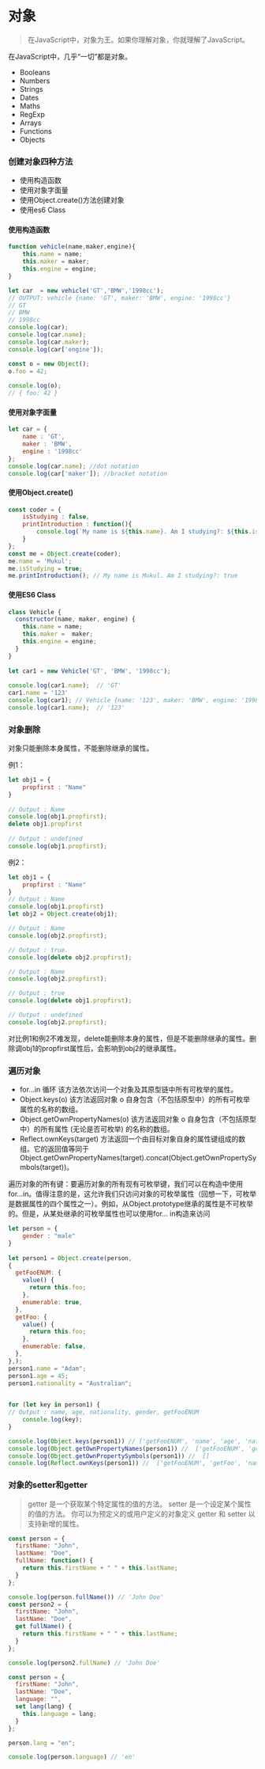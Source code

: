 # 对象

> 在JavaScript中，对象为王。如果你理解对象，你就理解了JavaScript。

在JavaScript中，几乎“一切”都是对象。
- Booleans
- Numbers
- Strings
- Dates 
- Maths
- RegExp
- Arrays
- Functions
- Objects  

### 创建对象四种方法
- 使用构造函数
- 使用对象字面量
- 使用Object.create()方法创建对象
- 使用es6 Class

#### 使用构造函数
```javascript
function vehicle(name,maker,engine){
    this.name = name;
    this.maker = maker;
    this.engine = engine;
}

let car  = new vehicle('GT','BMW','1998cc');
// OUTPUT: vehicle {name: 'GT', maker: 'BMW', engine: '1998cc'}
// GT
// BMW
// 1998cc
console.log(car); 
console.log(car.name);
console.log(car.maker);
console.log(car['engine']);
```

```javascript
const o = new Object(); 
o.foo = 42; 
  
console.log(o); 
// { foo: 42 } 
```

#### 使用对象字面量
```javascript
let car = {
    name : 'GT',
    maker : 'BMW',
    engine : '1998cc'
};
console.log(car.name); //dot notation
console.log(car['maker']); //bracket notation
```

#### 使用Object.create() 
```javascript
const coder = {
    isStudying : false,
    printIntroduction : function(){
        console.log(`My name is ${this.name}. Am I studying?: ${this.isStudying}`);
    }
};
const me = Object.create(coder);
me.name = 'Mukul';
me.isStudying = true;
me.printIntroduction(); // My name is Mukul. Am I studying?: true
```

#### 使用ES6 Class
```javascript
class Vehicle {
  constructor(name, maker, engine) {
    this.name = name;
    this.maker =  maker;
    this.engine = engine;
  }
}
 
let car1 = new Vehicle('GT', 'BMW', '1998cc');
 
console.log(car1.name);  // 'GT'
car1.name = '123'
console.log(car1); // Vehicle {name: '123', maker: 'BMW', engine: '1998cc'}
console.log(car1.name);  // '123'
```

### 对象删除
对象只能删除本身属性，不能删除继承的属性。

例1：
```javascript
let obj1 = { 
    propfirst : "Name"
}  
  
// Output : Name 
console.log(obj1.propfirst);  
delete obj1.propfirst 
  
// Output : undefined 
console.log(obj1.propfirst);
```

例2：
```javascript
let obj1 = { 
    propfirst : "Name"
}  
// Output : Name 
console.log(obj1.propfirst)  
let obj2 = Object.create(obj1); 

// Output : Name 
console.log(obj2.propfirst); 

// Output : true. 
console.log(delete obj2.propfirst);  

// Output : Name     
console.log(obj2.propfirst);  

// Output : true     
console.log(delete obj1.propfirst);  

// Output : undefined   
console.log(obj2.propfirst);  
```
对比例1和例2不难发现，delete能删除本身的属性，但是不能删除继承的属性。删除调obj1的propfirst属性后，会影响到obj2的继承属性。

### 遍历对象

- for...in 循环 该方法依次访问一个对象及其原型链中所有可枚举的属性。
- Object.keys(o) 该方法返回对象 o 自身包含（不包括原型中）的所有可枚举属性的名称的数组。
- Object.getOwnPropertyNames(o) 该方法返回对象 o 自身包含（不包括原型中）的所有属性 (无论是否可枚举) 的名称的数组。
- Reflect.ownKeys(target) 方法返回一个由目标对象自身的属性键组成的数组。它的返回值等同于 Object.getOwnPropertyNames(target).concat(Object.getOwnPropertySymbols(target))。

遍历对象的所有键：要遍历对象的所有现有可枚举键，我们可以在构造中使用for…in。值得注意的是，这允许我们只访问对象的可枚举属性（回想一下，可枚举是数据属性的四个属性之一）。例如，从Object.prototype继承的属性是不可枚举的。但是，从某处继承的可枚举属性也可以使用for… in构造来访问

```javascript
let person = { 
    gender : "male"
} 
  
let person1 = Object.create(person,
{
  getFooENUM: {
    value() {
      return this.foo;
    },
    enumerable: true,
  },
  getFoo: {
    value() {
      return this.foo;
    },
    enumerable: false,
  },
},); 
person1.name = "Adam"; 
person1.age = 45; 
person1.nationality = "Australian";

  
for (let key in person1) { 
// Output : name, age, nationality, gender, getFooENUM
    console.log(key);  
}    

console.log(Object.keys(person1)) // ['getFooENUM', 'name', 'age', 'nationality']
console.log(Object.getOwnPropertyNames(person1)) //  ['getFooENUM', 'getFoo', 'name', 'age', 'nationality']
console.log(Object.getOwnPropertySymbols(person1)) //  []
console.log(Reflect.ownKeys(person1)) //  ['getFooENUM', 'getFoo', 'name', 'age', 'nationality']
```

### 对象的setter和getter
> getter 是一个获取某个特定属性的值的方法。
> setter 是一个设定某个属性的值的方法。
> 你可以为预定义的或用户定义的对象定义 getter 和 setter 以支持新增的属性。

```javascript
const person = {
  firstName: "John",
  lastName: "Doe",
  fullName: function() {
    return this.firstName + " " + this.lastName;
  }
};

console.log(person.fullName()) // 'John Doe'
const person2 = {
  firstName: "John",
  lastName: "Doe",
  get fullName() {
    return this.firstName + " " + this.lastName;
  }
};

console.log(person2.fullName) // 'John Doe'
```

```javascript
const person = {
  firstName: "John",
  lastName: "Doe",
  language: "",
  set lang(lang) {
    this.language = lang;
  }
};

person.lang = "en";

console.log(person.language) // 'en'
```


